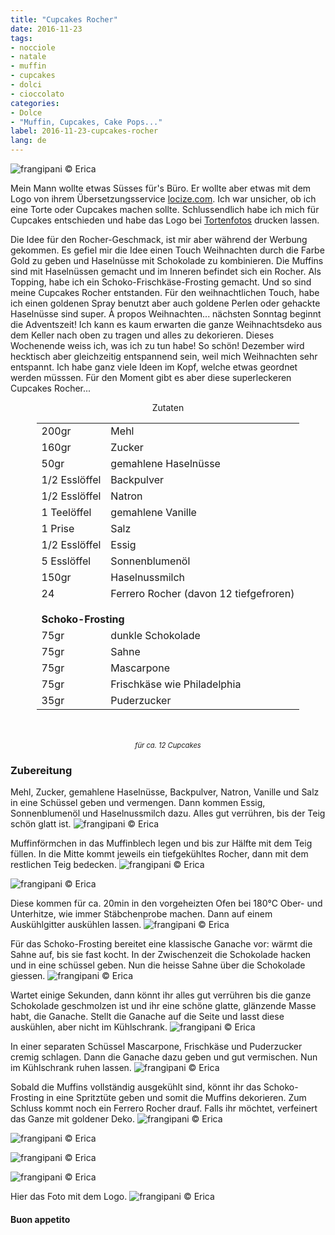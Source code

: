 ```yaml
---
title: "Cupcakes Rocher"
date: 2016-11-23
tags:
- nocciole
- natale
- muffin
- cupcakes
- dolci
- cioccolato
categories:
- Dolce
- "Muffin, Cupcakes, Cake Pops..."
label: 2016-11-23-cupcakes-rocher
lang: de
---
```

![](../2016-11-23-cupcakes-rocher/header.jpg "frangipani © Erica")

Mein Mann wollte etwas Süsses für's Büro. Er wollte aber etwas mit dem Logo von ihrem Übersetzungsservice <a href="http://locize.com" target="_blank">locize.com</a>. Ich war unsicher, ob ich eine Torte oder Cupcakes machen sollte. Schlussendlich habe ich mich für Cupcakes entschieden und habe das Logo bei <a href="http://www.tortenfotos.ch" target="_blank">Tortenfotos</a> drucken lassen.

Die Idee für den Rocher-Geschmack, ist mir aber während der Werbung gekommen. Es gefiel mir die Idee einen Touch Weihnachten durch die Farbe Gold zu geben und Haselnüsse mit Schokolade zu kombinieren. Die Muffins sind mit Haselnüssen gemacht und im Inneren befindet sich ein Rocher. Als Topping, habe ich ein Schoko-Frischkäse-Frosting gemacht. Und so sind meine Cupcakes Rocher entstanden. Für den weihnachtlichen Touch, habe ich einen goldenen Spray benutzt aber auch goldene Perlen oder gehackte Haselnüsse sind super. À propos Weihnachten... nächsten Sonntag beginnt die Adventszeit! Ich kann es kaum erwarten die ganze Weihnachtsdeko aus dem Keller nach oben zu tragen und alles zu dekorieren. Dieses Wochenende weiss ich, was ich zu tun habe! So schön! Dezember wird hecktisch aber gleichzeitig entspannend sein, weil mich Weihnachten sehr entspannt. Ich habe ganz viele Ideen im Kopf, welche etwas geordnet werden müsssen. Für den Moment gibt es aber diese superleckeren Cupcakes Rocher...

<div id="wrapper" style="text-align: center">
  <div id="yourdiv" style="display: inline-block;">
    <div class="ingredients">
      <div class="ingredients-title">Zutaten</div>
      <table>
        <tbody>
          <tr>
            <td>200gr</td>
            <td>Mehl</td>
          </tr>
          <tr>
            <td>160gr</td>
            <td>Zucker</td>
          </tr>
          <tr>
            <td>50gr</td>
            <td>gemahlene Haselnüsse</td>
          </tr>
          <tr>
            <td>1/2 Esslöffel</td>
            <td>Backpulver</td>
          </tr>
          <tr>
            <td>1/2 Esslöffel</td>
            <td>Natron</td>
          </tr>
          <tr>
            <td>1 Teelöffel</td>
            <td>gemahlene Vanille</td>
          </tr>
          <tr>
            <td>1 Prise</td>
            <td>Salz</td>
          </tr>
          <tr>
            <td>1/2 Esslöffel</td>
            <td>Essig</td>
          </tr>
          <tr>
            <td>5 Esslöffel</td>
            <td>Sonnenblumenöl</td>
          </tr>
          <tr>
            <td>150gr</td>
            <td>Haselnussmilch</td>
          </tr>
          <tr>
            <td>24</td>
            <td>Ferrero Rocher (davon 12 tiefgefroren)</td>
          </tr>
          <tr style="height: 15px;"></tr>
          <tr>          
            <td colspan="2"><b>Schoko-Frosting</b></td>
          </tr>      
          <tr>
            <td>75gr</td>
            <td>dunkle Schokolade</td>
          </tr>
          <tr>
            <td>75gr</td>
            <td>Sahne</td>
          </tr>
          <tr>
            <td>75gr</td>
            <td>Mascarpone</td>
          </tr>
          <tr>
            <td>75gr</td>
            <td>Frischkäse wie Philadelphia</td>
          </tr>
          <tr>
            <td>35gr</td>
            <td>Puderzucker</td>    
          </tr>
        </tbody>
      </table>
      <br></br>
      <i class="pull-right" style="font-size: 80%;">für ca. 12 Cupcakes</i>
    </div>
  </div>
</div>


<h3>
  <font color="grey">
    <i class="fa fa-cogs"></i>
  </font> Zubereitung
</h3>

Mehl, Zucker, gemahlene Haselnüsse, Backpulver, Natron, Vanille und Salz in eine Schüssel geben und vermengen. Dann kommen Essig, Sonnenblumenöl und Haselnussmilch dazu. Alles gut verrühren, bis der Teig schön glatt ist.
![](../2016-11-23-cupcakes-rocher/impasto.jpg "frangipani © Erica")

Muffinförmchen in das Muffinblech legen und bis zur Hälfte mit dem Teig füllen. In die Mitte kommt jeweils ein tiefgekühltes Rocher, dann mit dem restlichen Teig bedecken.
![](../2016-11-23-cupcakes-rocher/pirottini.jpg "frangipani © Erica")

![](../2016-11-23-cupcakes-rocher/teglia.jpg "frangipani © Erica")

Diese kommen für ca. 20min in den vorgeheizten Ofen bei 180°C Ober- und Unterhitze, wie immer Stäbchenprobe machen. Dann auf einem Auskühlgitter auskühlen lassen.
![](../2016-11-23-cupcakes-rocher/muffin.jpg "frangipani © Erica")

Für das Schoko-Frosting bereitet eine klassische Ganache vor: wärmt die Sahne auf, bis sie fast kocht. In der Zwischenzeit die Schokolade hacken und in eine schüssel geben. Nun die heisse Sahne über die Schokolade giessen.
![](../2016-11-23-cupcakes-rocher/pannaecioccolato.jpg "frangipani © Erica")

Wartet einige Sekunden, dann könnt ihr alles gut verrühren bis die ganze Schokolade geschmolzen ist und ihr eine schöne glatte, glänzende Masse habt, die Ganache. Stellt die Ganache auf die Seite und lasst diese auskühlen, aber nicht im Kühlschrank.
![](../2016-11-23-cupcakes-rocher/ganache.jpg "frangipani © Erica")

In einer separaten Schüssel Mascarpone, Frischkäse und Puderzucker cremig schlagen. Dann die Ganache dazu geben und gut vermischen. Nun im Kühlschrank ruhen lassen.
![](../2016-11-23-cupcakes-rocher/frosting.jpg "frangipani © Erica")

Sobald die Muffins vollständig ausgekühlt sind, könnt ihr das Schoko-Frosting in eine Spritztüte geben und somit die Muffins dekorieren. Zum Schluss kommt noch ein Ferrero Rocher drauf. Falls ihr möchtet, verfeinert das Ganze mit goldener Deko.
![](../2016-11-23-cupcakes-rocher/risultato1.jpg "frangipani © Erica")

![](../2016-11-23-cupcakes-rocher/risultato2.jpg "frangipani © Erica")

![](../2016-11-23-cupcakes-rocher/risultato3.jpg "frangipani © Erica")

![](../2016-11-23-cupcakes-rocher/risultato4.jpg "frangipani © Erica")

Hier das Foto mit dem Logo.
![](../2016-11-23-cupcakes-rocher/locize.jpg "frangipani © Erica")

<h4>Buon appetito
  <font color="red">
    <i class="fa fa-smile-o"></i>
  </font>
</h4>